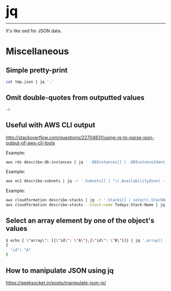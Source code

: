 **<span style="font-size:3em;color:black">jq</span>**
***
It's like sed for JSON data.

# Miscellaneous

## Simple pretty-print
```bash
cat tmp.json | jq '.'
```

## Omit double-quotes from outputted values
```
-r
```

## Useful with AWS CLI output
http://stackoverflow.com/questions/22704831/using-jq-to-parse-json-output-of-aws-cli-tools

Example:
```bash
aws rds describe-db-instances | jq ' .DBInstances[] | .DBInstanceIdentifier,.DBInstanceClass,.Endpoint.Address'
```

Example:
```bash
aws ec2 describe-subnets | jq -r '.Subnets[] | "\(.AvailabilityZone) - \(.DefaultForAz)"'
```

Example:
```bash
aws cloudformation describe-stacks | jq -r '.Stacks[] | select(.StackName=="Todays-Stack-Name")'
aws cloudformation describe-stacks --stack-name Todays-Stack-Name | jq -r '.Stacks[0]'
```


## Select an array element by one of the object's values
```bash
$ echo { \"array\": [{\"id\": \"A\"},{\"id\": \"B\"}]} | jq '.array[] | select(.id=="A")'
{
  "id": "A"
}
```


## How to manipulate JSON using jq
https://geeksocket.in/posts/manipulate-json-jq/